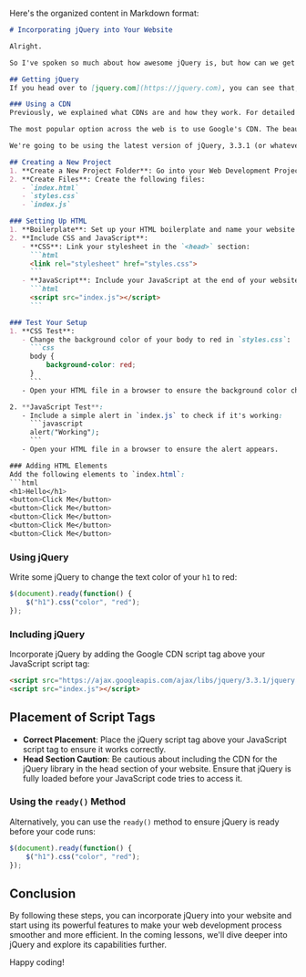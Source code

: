 Here's the organized content in Markdown format:

```markdown
# Incorporating jQuery into Your Website

Alright.

So I've spoken so much about how awesome jQuery is, but how can we get it and incorporate jQuery into our websites to start benefiting from all of its awesomeness?

## Getting jQuery
If you head over to [jquery.com](https://jquery.com), you can see that, just like Bootstrap, you can download all the jQuery code files through their download page, or you can simply use a CDN (Content Delivery Network).

### Using a CDN
Previously, we explained what CDNs are and how they work. For detailed information, refer back to the Bootstrap module when we talked about this in detail.

The most popular option across the web is to use Google's CDN. The beauty of using a popular CDN is that if a user has been to another website that uses the same CDN to fetch the jQuery library, they'll likely have it already cached and saved in their browser. This means that when they load up your website, they won't have to fetch a fresh copy of jQuery, giving your website a much faster load time.

We're going to be using the latest version of jQuery, 3.3.1 (or whatever the latest version is at the time).

## Creating a New Project
1. **Create a New Project Folder**: Go into your Web Development Project folder and create a new project called `jQuery`.
2. **Create Files**: Create the following files:
   - `index.html`
   - `styles.css`
   - `index.js`

### Setting Up HTML
1. **Boilerplate**: Set up your HTML boilerplate and name your website title `jQuery`.
2. **Include CSS and JavaScript**:
   - **CSS**: Link your stylesheet in the `<head>` section:
     ```html
     <link rel="stylesheet" href="styles.css">
     ```
   - **JavaScript**: Include your JavaScript at the end of your website just before the closing `</body>` tag:
     ```html
     <script src="index.js"></script>
     ```

### Test Your Setup
1. **CSS Test**:
   - Change the background color of your body to red in `styles.css`:
     ```css
     body {
         background-color: red;
     }
     ```
   - Open your HTML file in a browser to ensure the background color changes.

2. **JavaScript Test**:
   - Include a simple alert in `index.js` to check if it's working:
     ```javascript
     alert("Working");
     ```
   - Open your HTML file in a browser to ensure the alert appears.

### Adding HTML Elements
Add the following elements to `index.html`:
```html
<h1>Hello</h1>
<button>Click Me</button>
<button>Click Me</button>
<button>Click Me</button>
<button>Click Me</button>
<button>Click Me</button>
```

### Using jQuery
Write some jQuery to change the text color of your `h1` to red:
```javascript
$(document).ready(function() {
    $("h1").css("color", "red");
});
```

### Including jQuery
Incorporate jQuery by adding the Google CDN script tag above your JavaScript script tag:
```html
<script src="https://ajax.googleapis.com/ajax/libs/jquery/3.3.1/jquery.min.js"></script>
<script src="index.js"></script>
```

## Placement of Script Tags
- **Correct Placement**: Place the jQuery script tag above your JavaScript script tag to ensure it works correctly.
- **Head Section Caution**: Be cautious about including the CDN for the jQuery library in the head section of your website. Ensure that jQuery is fully loaded before your JavaScript code tries to access it.

### Using the `ready()` Method
Alternatively, you can use the `ready()` method to ensure jQuery is ready before your code runs:
```javascript
$(document).ready(function() {
    $("h1").css("color", "red");
});
```

## Conclusion
By following these steps, you can incorporate jQuery into your website and start using its powerful features to make your web development process smoother and more efficient. In the coming lessons, we'll dive deeper into jQuery and explore its capabilities further.

Happy coding!
```


